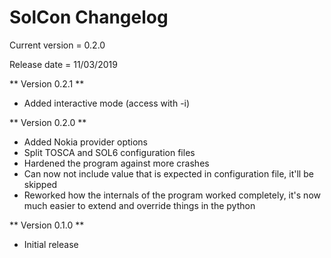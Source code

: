 # SolCon Changelog
Current version = 0.2.0

Release date = 11/03/2019

** Version 0.2.1 **
* Added interactive mode (access with -i)

** Version 0.2.0 **
* Added Nokia provider options
* Split TOSCA and SOL6 configuration files
* Hardened the program against more crashes
* Can now not include value that is expected in configuration file, it'll be skipped
* Reworked how the internals of the program worked completely, it's now much easier to extend and 
override things in the python 

** Version 0.1.0 **
* Initial release
